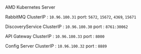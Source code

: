 AMD Kubernetes Server

RabbitMQ
ClusterIP : `10.96.100.31`
port: `5672`, `15672`, `4369`, `15671`

DiscoveryService
ClusterIP : `10.96.100.30`
port : `8761:30062`

API Gateway
ClusterIP : `10.96.100.33`
port : `8000`

Config Server
ClusterIP : `10.96.100.32`
port : `8889`
